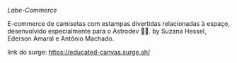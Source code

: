 *Labe-Commerce*

E-commerce de camisetas com estampas divertidas relacionadas à espaço, desenvolvido especialmente para o Astrodev 🧑‍🚀.
by Suzana Hessel, Ederson Amaral e Antônio Machado.

link do surge: https://educated-canvas.surge.sh/


